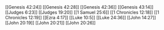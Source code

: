 [[Genesis 42:24]]
[[Genesis 42:28]]
[[Genesis 42:36]]
[[Genesis 43:14]]
[[Judges 6:23]]
[[Judges 19:20]]
[[1 Samuel 25:6]]
[[1 Chronicles 12:18]]
[[1 Chronicles 12:19]]
[[Ezra 4:17]]
[[Luke 10:5]]
[[Luke 24:36]]
[[John 14:27]]
[[John 20:19]]
[[John 20:21]]
[[John 20:26]]
